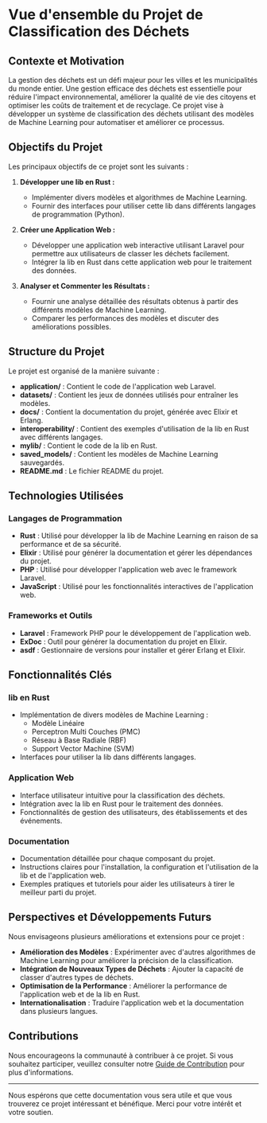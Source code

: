 # Vue d'ensemble du Projet de Classification des Déchets

## Contexte et Motivation

La gestion des déchets est un défi majeur pour les villes et les municipalités du monde entier. Une gestion efficace des déchets est essentielle pour réduire l'impact environnemental, améliorer la qualité de vie des citoyens et optimiser les coûts de traitement et de recyclage. Ce projet vise à développer un système de classification des déchets utilisant des modèles de Machine Learning pour automatiser et améliorer ce processus.

## Objectifs du Projet

Les principaux objectifs de ce projet sont les suivants :

1. **Développer une lib en Rust :**
   - Implémenter divers modèles et algorithmes de Machine Learning.
   - Fournir des interfaces pour utiliser cette lib dans différents langages de programmation (Python).

2. **Créer une Application Web :**
   - Développer une application web interactive utilisant Laravel pour permettre aux utilisateurs de classer les déchets facilement.
   - Intégrer la lib en Rust dans cette application web pour le traitement des données.

3. **Analyser et Commenter les Résultats :**
   - Fournir une analyse détaillée des résultats obtenus à partir des différents modèles de Machine Learning.
   - Comparer les performances des modèles et discuter des améliorations possibles.

## Structure du Projet

Le projet est organisé de la manière suivante :

- **application/** : Contient le code de l'application web Laravel.
- **datasets/** : Contient les jeux de données utilisés pour entraîner les modèles.
- **docs/** : Contient la documentation du projet, générée avec Elixir et Erlang.
- **interoperability/** : Contient des exemples d'utilisation de la lib en Rust avec différents langages.
- **mylib/** : Contient le code de la lib en Rust.
- **saved_models/** : Contient les modèles de Machine Learning sauvegardés.
- **README.md** : Le fichier README du projet.

## Technologies Utilisées

### Langages de Programmation

- **Rust** : Utilisé pour développer la lib de Machine Learning en raison de sa performance et de sa sécurité.
- **Elixir** : Utilisé pour générer la documentation et gérer les dépendances du projet.
- **PHP** : Utilisé pour développer l'application web avec le framework Laravel.
- **JavaScript** : Utilisé pour les fonctionnalités interactives de l'application web.

### Frameworks et Outils

- **Laravel** : Framework PHP pour le développement de l'application web.
- **ExDoc** : Outil pour générer la documentation du projet en Elixir.
- **asdf** : Gestionnaire de versions pour installer et gérer Erlang et Elixir.

## Fonctionnalités Clés

### lib en Rust

- Implémentation de divers modèles de Machine Learning :
  - Modèle Linéaire
  - Perceptron Multi Couches (PMC)
  - Réseau à Base Radiale (RBF)
  - Support Vector Machine (SVM)
- Interfaces pour utiliser la lib dans différents langages.

### Application Web

- Interface utilisateur intuitive pour la classification des déchets.
- Intégration avec la lib en Rust pour le traitement des données.
- Fonctionnalités de gestion des utilisateurs, des établissements et des événements.

### Documentation

- Documentation détaillée pour chaque composant du projet.
- Instructions claires pour l'installation, la configuration et l'utilisation de la lib et de l'application web.
- Exemples pratiques et tutoriels pour aider les utilisateurs à tirer le meilleur parti du projet.

## Perspectives et Développements Futurs

Nous envisageons plusieurs améliorations et extensions pour ce projet :

- **Amélioration des Modèles** : Expérimenter avec d'autres algorithmes de Machine Learning pour améliorer la précision de la classification.
- **Intégration de Nouveaux Types de Déchets** : Ajouter la capacité de classer d'autres types de déchets.
- **Optimisation de la Performance** : Améliorer la performance de l'application web et de la lib en Rust.
- **Internationalisation** : Traduire l'application web et la documentation dans plusieurs langues.

## Contributions

Nous encourageons la communauté à contribuer à ce projet. Si vous souhaitez participer, veuillez consulter notre [Guide de Contribution](../contributions/guide.md) pour plus d'informations.

---

Nous espérons que cette documentation vous sera utile et que vous trouverez ce projet intéressant et bénéfique. Merci pour votre intérêt et votre soutien.

